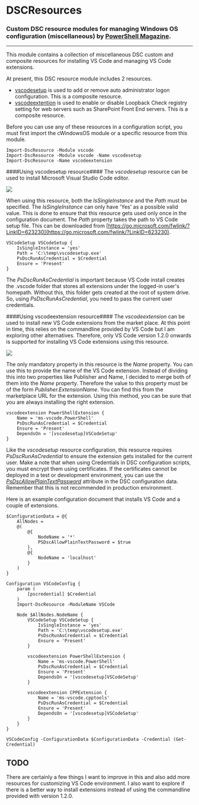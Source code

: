# DSCResources #
### Custom DSC resource modules for managing Windows OS configuration (miscellaneous) by [PowerShell Magazine](http://www.powershellmagazine.com "PowerShell Magazine"). ###

----------

This module contains a collection of miscellaneous DSC custom and composite resources for installing VS Code and managing VS Code extensions.

At present, this DSC resource module includes 2 resources.
- [vscodesetup](https://github.com/rchaganti/DSCResources/tree/master/vscode/DSCResources/vscodesetup) is used to add or remove auto administrator logon configuration. This is a composite resource.
- [vscodeextention](https://github.com/rchaganti/DSCResources/tree/master/vscode/DSCResources/vscodeextension) is used to enable or disable Loopback Check registry setting for web servers such as SharePoint Front End servers. This is a composite resource.

Before you can use any of these resources in a configuration script, you must first import the cWindowsOS module or a specific resource from this module.

    Import-DscResource -Module vscode
    Import-DscResource -Module vscode -Name vscodesetup
    Import-DscResource -Name vscodeextension

####Using vscodesetup resource####
The *vscodesetup* resource can be used to install Microsoft Visual Studio Code editor.

![](http://i.imgur.com/rndNDqC.png)

When using this resource, both the *IsSingleInstance* and the *Path* must be specified. The *IsSingleInstance* can only have 'Yes' as a possible valid value. This is done to ensure that this resource gets used only once in the configuration document. The *Path* property takes the path to VS Code setup file. This can be downloaded from [https://go.microsoft.com/fwlink/?LinkID=623230](https://go.microsoft.com/fwlink/?LinkID=623230). 

    VSCodeSetup VSCodeSetup {
        IsSingleInstance = 'yes'
        Path = 'C:\temp\vscodesetup.exe'
        PsDscRunAsCredential = $Credential
        Ensure = 'Present'
    }

The *PsDscRunAsCredential* is important because VS Code install creates the .vscode folder that stores all extensions under the logged-in user's homepath. Without this, this folder gets created at the root of system drive. So, using *PsDscRunAsCredential*, you need to pass the current user credentials.

####Using vscodeextension resource####
The *vscodeextension* can be used to install new VS Code extensions from the market place. At this point in time, this relies on the commandline provided by VS Code but I am exploring other alternatives. Therefore, only VS Code version 1.2.0 onwards is supported for installing VS Code extensions using this resource.

![](http://i.imgur.com/pRREXL5.png)

The only mandatory property in this resource is the *Name* property. You can use this to provide the name of the VS Code extension. Instead of dividing this into two properties like Publisher and Name, I decided to merge both of them into the *Name* property. Therefore the value to this property must be of the form *Publisher.ExtensionName*. You can find this from the marketplace URL for the extension. Using this method, you can be sure that you are always installing the right extension.

    vscodeextension PowerShellExtension {
        Name = 'ms-vscode.PowerShell'
        PsDscRunAsCredential = $Credential
        Ensure = 'Present'
        DependsOn = '[vscodesetup]VSCodeSetup'
    }

Like the *vscodesetup* resource configuration, this resource requires *PsDscRunAsCredential* to ensure the extension gets installed for the current user. Make a note that when using Credentials in DSC configuration scripts, you must encrypt them using certificates. If the certificates cannot be deployed in a test or development environment, you can use the *[PsDscAllowPlainTextPassword](http://www.powershellmagazine.com/2013/09/26/using-the-credential-attribute-of-dsc-file-resource/)* attribute in the DSC configuration data. Remember that this is not recommended in production environment.

Here is an example configuration document that installs VS Code and a couple of extensions.

    $ConfigurationData = @{
    	AllNodes = 
    	@(
    		@{
    			NodeName = '*'
    			PSDscAllowPlainTextPassword = $true
    		},
    		@{
    			NodeName = 'localhost'
    		}
    	)
    }
    
    Configuration VSCodeConfig {
    	param (
    		[pscredential] $Credential
    	)
    	Import-DscResource -ModuleName VSCode
    
    	Node $AllNodes.NodeName {
    		VSCodeSetup VSCodeSetup {
    			IsSingleInstance = 'yes'
    			Path = 'C:\temp\vscodesetup.exe'
    			PsDscRunAsCredential = $Credential
    			Ensure = 'Present'
    		}
    
    		vscodeextension PowerShellExtension {
    			Name = 'ms-vscode.PowerShell'
	    		PsDscRunAsCredential = $Credential
    			Ensure = 'Present'
    			DependsOn = '[vscodesetup]VSCodeSetup'
    		}
    
    		vscodeextension CPPExtension {
    			Name = 'ms-vscode.cpptools'
    			PsDscRunAsCredential = $Credential
    			Ensure = 'Present'
    			DependsOn = '[vscodesetup]VSCodeSetup'
    		}
    	}
    }
    
    VSCodeConfig -ConfigurationData $ConfigurationData -Credential (Get-Credential)

## TODO ##
There are certainly a few things I want to improve in this and also add more resources for customizing VS Code environment. I also want to explore if there is a better way to install extensions instead of using the commandline provided with version 1.2.0.